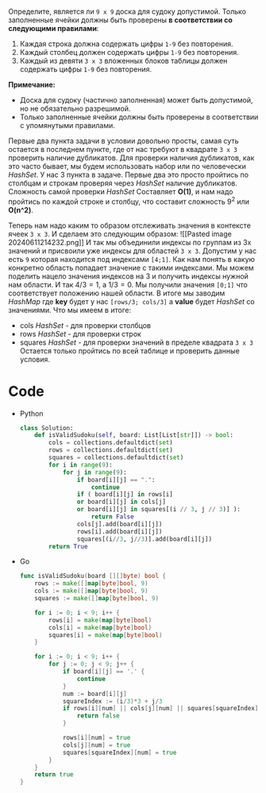 Определите, является ли `9 x 9` доска для судоку допустимой. Только заполненные ячейки должны быть проверены **в соответствии со следующими правилами**:

1. Каждая строка должна содержать цифры `1-9` без повторения.
2. Каждый столбец должен содержать цифры `1-9` без повторения.
3. Каждый из девяти `3 x 3` вложенных блоков таблицы должен содержать цифры `1-9` без повторения.

**Примечание:**

- Доска для судоку (частично заполненная) может быть допустимой, но не обязательно разрешимой.
- Только заполненные ячейки должны быть проверены в соответствии с упомянутыми правилами.

Первые два пункта задачи в условии довольно просты, самая суть остается в последнем пункте, где от нас требуют в квадрате `3 x 3` проверить наличие дубликатов.
Для проверки наличия дубликатов, как это часто бывает, мы будем использовать набор или по человечески *HashSet*. У нас 3 пункта в задаче. Первые два это просто пройтись по столбцам и строкам проверяя через *HashSet* наличие дубликатов. Сложность самой проверки *HashSet* Составляет **O(1)**, и нам надо пройтись по каждой строке и столбцу, что составит сложность $9^2$ или **O(n^2)**.

Теперь нам надо каким то образом отслеживать значения в контексте ячеек `3 x 3`. И сделаем это следующим образом:
![[Pasted image 20240611214232.png]]
И так мы объединили индексы по группам из 3х значений и присвоили уже индексы для областей `3 x 3`. Допустим у нас есть `9` которая находится под индексами `[4;1]`. Как нам понять в какую конкретно область попадает значение с такими индексами. Мы можем поделить нацело значения индексов на 3 и получить индексы нужной нам области. И так $4/3=1$, а $1/3=0$. Мы получили значения `[0;1]` что соответствует положению нашей области. В итоге мы заводим *HashMap* где **key** будет у нас `[rows/3; cols/3]` а **value** будет *HashSet* со значениями. Что мы имеем в итоге:
- cols  *HashSet* - для проверки столбцов
- rows  *HashSet* - для проверки строк
- squares *HashSet* - для проверки значений в пределе квадрата `3 x 3`
Остается только пройтись по всей таблице и проверить данные условия.

# Code

- Python
	```python
	class Solution: 
		def isValidSudoku(self, board: List[List[str]]) -> bool: 
			cols = collections.defaultdict(set) 
			rows = collections.defaultdict(set) 
			squares = collections.defaultdict(set) 
			for i in range(9): 
				for j in range(9): 
					if board[i][j] == ".": 
						continue 
					if ( board[i][j] in rows[i] 
					or board[i][j] in cols[j] 
					or board[i][j] in squares[(i // 3, j // 3)] ): 
						return False 
					cols[j].add(board[i][j]) 
					rows[i].add(board[i][j]) 
					squares[(i//3, j//3)].add(board[i][j]) 
			return True
	```

- Go
	```Go
	func isValidSudoku(board [][]byte) bool {
	    rows := make([]map[byte]bool, 9)
	    cols := make([]map[byte]bool, 9)
	    squares := make([]map[byte]bool, 9)
	
	    for i := 0; i < 9; i++ {
	        rows[i] = make(map[byte]bool)
	        cols[i] = make(map[byte]bool)
	        squares[i] = make(map[byte]bool)
	    }
	
	    for i := 0; i < 9; i++ {
	        for j := 0; j < 9; j++ {
	            if board[i][j] == '.' {
	                continue
	            }
	            num := board[i][j]
	            squareIndex := (i/3)*3 + j/3
	            if rows[i][num] || cols[j][num] || squares[squareIndex][num] {
	                return false
	            }
	
	            rows[i][num] = true
	            cols[j][num] = true
	            squares[squareIndex][num] = true
	        }
	    }
	    return true
	}
	```